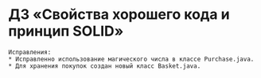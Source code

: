 # ДЗ «Свойства хорошего кода и принцип SOLID»

    Исправления:
    * Исправленно использование магического числа в классе Purchase.java.
    * Для хранения покупок создан новый класс Basket.java.
